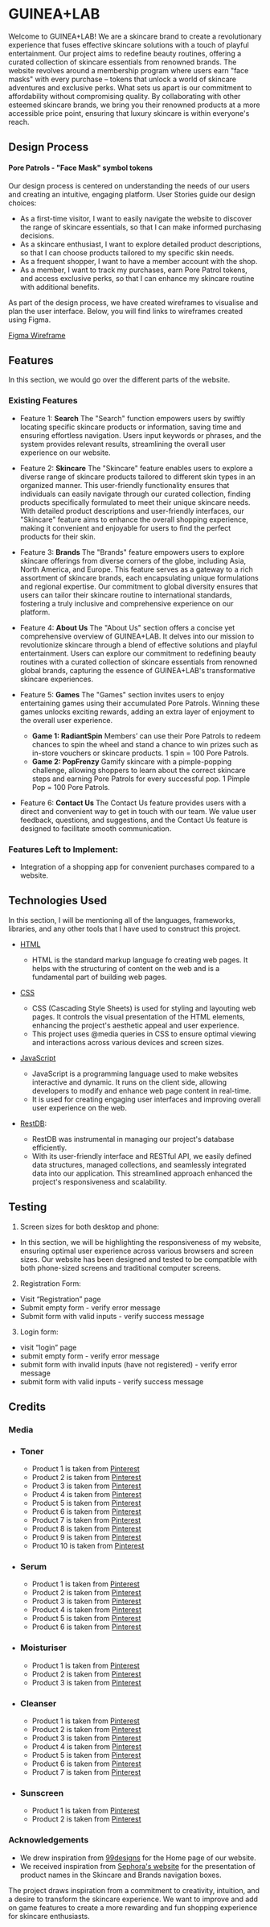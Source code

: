 # GUINEA+LAB
Welcome to GUINEA+LAB! We are a skincare brand to create a revolutionary experience that fuses effective skincare solutions with a touch of playful entertainment. Our project aims to redefine beauty routines, offering a curated collection of skincare essentials from renowned brands. The website revolves around a membership program where users earn "face masks" with every purchase – tokens that unlock a world of skincare adventures and exclusive perks. What sets us apart is our commitment to affordability without compromising quality. By collaborating with other esteemed skincare brands, we bring you their renowned products at a more accessible price point, ensuring that luxury skincare is within everyone's reach.

## Design Process
#### Pore Patrols - "Face Mask" symbol tokens
Our design process is centered on understanding the needs of our users and creating an intuitive, engaging platform. User Stories guide our design choices:
* As a first-time visitor, I want to easily navigate the website to discover the range of skincare essentials, so that I can make informed purchasing decisions.
* As a skincare enthusiast, I want to explore detailed product descriptions, so that I can choose products tailored to my specific skin needs.
* As a frequent shopper, I want to have a member account with the shop.
* As a member, I want to track my purchases, earn Pore Patrol tokens, and access exclusive perks, so that I can enhance my skincare routine with additional benefits.

As part of the design process, we have created wireframes to visualise and plan the user interface. Below, you will find links to wireframes created using Figma.

[Figma Wireframe](https://www.figma.com/file/Bu8UAnpMH1cX559tosW6RV/FEDAssignment2-(Wireframe)?type=design&node-id=0%3A1&mode=design&t=ZEz3PCmBiNTLSvLt-1)

## Features
In this section, we would go over the different parts of the website.
### Existing Features
* Feature 1: **Search**
  The "Search" function empowers users by swiftly locating specific skincare products or information, saving time and ensuring effortless navigation. Users input keywords or phrases, and the system provides relevant results, streamlining the overall user experience on our website.

* Feature 2: **Skincare**
  The "Skincare" feature enables users to explore a diverse range of skincare products tailored to different skin types in an organized manner. This user-friendly functionality ensures that individuals can easily navigate through our curated collection, finding products specifically formulated to meet their unique skincare needs. With detailed product descriptions and user-friendly interfaces, our "Skincare" feature aims to enhance the overall shopping experience, making it convenient and enjoyable for users to find the perfect products for their skin.

* Feature 3: **Brands**
  The "Brands" feature empowers users to explore skincare offerings from diverse corners of the globe, including Asia, North America, and Europe. This feature serves as a gateway to a rich assortment of skincare brands, each encapsulating unique formulations and regional expertise.  Our commitment to global diversity ensures that users can tailor their skincare routine to international standards, fostering a truly inclusive and comprehensive experience on our platform.

* Feature 4: **About Us**
  The "About Us" section offers a concise yet comprehensive overview of GUINEA+LAB. It delves into our mission to revolutionize skincare through a blend of effective solutions and playful entertainment. Users can explore our commitment to redefining beauty routines with a curated collection of skincare essentials from renowned global brands, capturing the essence of GUINEA+LAB's transformative skincare experiences.

* Feature 5: **Games**
  The "Games" section invites users to enjoy entertaining games using their accumulated Pore Patrols. Winning these games unlocks exciting rewards, adding an extra layer of enjoyment to the overall user experience.
  * **Game 1: RadiantSpin**
Members’ can use their Pore Patrols to redeem chances to spin the wheel and stand a chance to win prizes such as in-store vouchers or skincare products. 1 spin = 100 Pore Patrols.
  * **Game 2: PopFrenzy**
Gamify skincare with a pimple-popping challenge, allowing shoppers to learn about the correct skincare steps and earning Pore Patrols for every successful pop. 1 Pimple Pop = 100 Pore Patrols.

* Feature 6: **Contact Us**
  The Contact Us feature provides users with a direct and convenient way to get in touch with our team. We value user feedback, questions, and suggestions, and the Contact Us feature is designed to facilitate smooth communication.

### Features Left to Implement:
* Integration of a shopping app for convenient purchases compared to a website.

## Technologies Used
In this section, I will be mentioning all of the languages, frameworks, libraries, and any other tools that I have used to construct this project. 
* [HTML](https://developer.mozilla.org/en-US/docs/Web/HTML)
  - HTML is the standard markup language fo creating web pages. It helps with the structuring of content on the web and is a fundamental part of building web pages.
  
* [CSS](https://developer.mozilla.org/en-US/docs/Web/CSS)
  - CSS (Cascading Style Sheets) is used for styling and layouting web pages. It controls the visual presentation of the HTML elements, enhancing the project's aesthetic appeal and user experience.
  - This project uses @media queries in CSS to ensure optimal viewing and interactions across various devices and screen sizes.

* [JavaScript](https://developer.mozilla.org/en-US/docs/Web/JavaScript)
  - JavaScript is a programming language used to make websites interactive and dynamic. It runs on the client side, allowing developers to modify and enhance web page content in real-time. 
  - It is used for creating engaging user interfaces and improving overall user experience on the web.

* [RestDB](https://restdb.io/): 
  - RestDB was instrumental in managing our project's database efficiently. 
  - With its user-friendly interface and RESTful API, we easily defined data structures, managed collections, and seamlessly integrated data into our application. This streamlined approach enhanced the project's responsiveness and scalability.

## Testing
1. Screen sizes for both desktop and phone:
  - In this section, we will be highlighting the responsiveness of my website, ensuring optimal user experience across various browsers and screen sizes. Our website has been designed and tested to be compatible with both phone-sized screens and traditional computer screens. 

2. Registration Form:
  - Visit “Registration” page 
  - Submit empty form - verify error message
  - Submit form with valid inputs - verify success message

3. Login form:
  - visit “login” page
  - submit empty form - verify error message
  - submit form with invalid inputs (have not registered) - verify error message
  - submit form with valid inputs - verify success message


## Credits
### Media
* ### Toner
   - Product 1 is taken from [Pinterest](https://pin.it/6ivQotS4d)
   - Product 2 is taken from [Pinterest](https://pin.it/6ivQotS4d)
   - Product 3 is taken from [Pinterest](https://pin.it/6ivQotS4d)
   - Product 4 is taken from [Pinterest](https://pin.it/D2FaSlIgY)
   - Product 5 is taken from [Pinterest](https://pin.it/cZAis8rej)
   - Product 6 is taken from [Pinterest](https://pin.it/7E1G7QzRz)
   - Product 7 is taken from [Pinterest](https://pin.it/4w0pLIj9A)
   - Product 8 is taken from [Pinterest](https://pin.it/4gRUOZ65o)
   - Product 9 is taken from [Pinterest](https://pin.it/4gRUOZ65o)
   - Product 10 is taken from [Pinterest](https://pin.it/4JTCtDRPe)

* ### Serum
  - Product 1 is taken from [Pinterest](https://pin.it/6sTw4RVuX)
  - Product 2 is taken from [Pinterest](https://pin.it/1LDMlHe8Q)
  - Product 3 is taken from [Pinterest](https://pin.it/GefSieGdu)
  - Product 4 is taken from [Pinterest](https://pin.it/1v32Ptd4Z)
  - Product 5 is taken from [Pinterest](https://themedicube.com.sg/products/triple-collagen-serum-3-0)
  - Product 6 is taken from [Pinterest](https://www.sephora.sg/products/the-ordinary-multi-peptide-plus-ha-serum/v/30ml)

* ### Moisturiser
  - Product 1 is taken from [Pinterest](https://pin.it/5vFeAScVo)
  - Product 2 is taken from [Pinterest](https://pin.it/4MU17wfjq)
  - Product 3 is taken from [Pinterest](https://pin.it/3j9Qu8N15)
 
* ### Cleanser
  - Product 1 is taken from [Pinterest](https://pin.it/2Pm7T7eAk)
  - Product 2 is taken from [Pinterest](https://pin.it/44rCTqtOq)
  - Product 3 is taken from [Pinterest](https://pin.it/1irGjGhTc)
  - Product 4 is taken from [Pinterest](https://pin.it/GTf9hZLch)
  - Product 5 is taken from [Pinterest](https://pin.it/31wXE9jRB)
  - Product 6 is taken from [Pinterest](https://pin.it/3bATzkg5c)
  - Product 7 is taken from [Pinterest](https://pin.it/40CqMLg9g)

* ### Sunscreen
  - Product 1 is taken from [Pinterest](https://pin.it/2IvcYzxxk)
  - Product 2 is taken from [Pinterest](https://pin.it/4V6jOpEat)
    
### Acknowledgements
* We drew inspiration from [99designs](https://99designs.com.sg/profiles/artistden/designs/2081923) for the Home page of our website.
* We received inspiration from [Sephora's website](https://www.sephora.sg/) for the presentation of product names in the Skincare and Brands navigation boxes.

The project draws inspiration from a commitment to creativity, intuition, and a desire to transform the skincare experience. We want to improve and add on game features to create a more rewarding and fun shopping experience for skincare enthusiasts.
